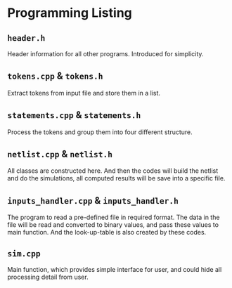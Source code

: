 # Programming Listing
## `header.h` 
Header information for all other programs. Introduced for simplicity.
## `tokens.cpp` & `tokens.h` 
Extract tokens from input file and store them in a list.
## `statements.cpp` & `statements.h`
Process the tokens and group them into four different structure.
## `netlist.cpp` & `netlist.h`
All classes are constructed here. And then the codes will build the netlist and do the simulations, all computed results will be save into a specific file.
## `inputs_handler.cpp` & `inputs_handler.h`
The program to read a pre-defined file in required format. The data in the file will be read and converted to binary values, and pass these values to main function. And the look-up-table is also created by these codes.
## `sim.cpp`
Main function, which provides simple interface for user, and could hide all processing detail from user.
